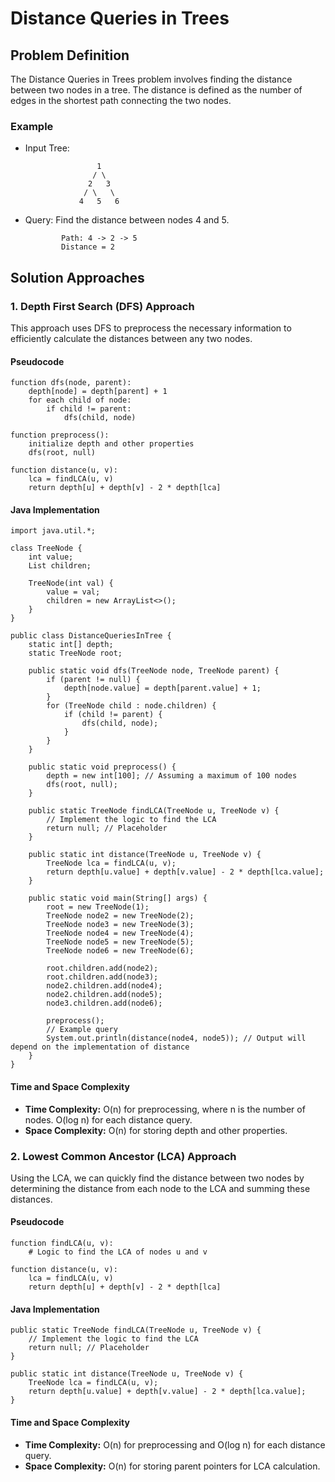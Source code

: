 Distance Queries in Trees
=========================

Problem Definition
------------------

The Distance Queries in Trees problem involves finding the distance between two nodes in a tree. The distance is defined as the number of edges in the shortest path connecting the two nodes.

### Example

*   Input Tree:
    
        
                        1
                       / \
                      2   3
                     / \   \
                    4   5   6
                
    
*   Query: Find the distance between nodes 4 and 5.
    
        
                Path: 4 -> 2 -> 5
                Distance = 2
                
    

Solution Approaches
-------------------

### 1\. Depth First Search (DFS) Approach

This approach uses DFS to preprocess the necessary information to efficiently calculate the distances between any two nodes.

#### Pseudocode

    function dfs(node, parent):
        depth[node] = depth[parent] + 1
        for each child of node:
            if child != parent:
                dfs(child, node)
    
    function preprocess():
        initialize depth and other properties
        dfs(root, null)
    
    function distance(u, v):
        lca = findLCA(u, v)
        return depth[u] + depth[v] - 2 * depth[lca]
    

#### Java Implementation

    import java.util.*;
    
    class TreeNode {
        int value;
        List children;
    
        TreeNode(int val) {
            value = val;
            children = new ArrayList<>();
        }
    }
    
    public class DistanceQueriesInTree {
        static int[] depth;
        static TreeNode root;
    
        public static void dfs(TreeNode node, TreeNode parent) {
            if (parent != null) {
                depth[node.value] = depth[parent.value] + 1;
            }
            for (TreeNode child : node.children) {
                if (child != parent) {
                    dfs(child, node);
                }
            }
        }
    
        public static void preprocess() {
            depth = new int[100]; // Assuming a maximum of 100 nodes
            dfs(root, null);
        }
    
        public static TreeNode findLCA(TreeNode u, TreeNode v) {
            // Implement the logic to find the LCA
            return null; // Placeholder
        }
    
        public static int distance(TreeNode u, TreeNode v) {
            TreeNode lca = findLCA(u, v);
            return depth[u.value] + depth[v.value] - 2 * depth[lca.value];
        }
    
        public static void main(String[] args) {
            root = new TreeNode(1);
            TreeNode node2 = new TreeNode(2);
            TreeNode node3 = new TreeNode(3);
            TreeNode node4 = new TreeNode(4);
            TreeNode node5 = new TreeNode(5);
            TreeNode node6 = new TreeNode(6);
    
            root.children.add(node2);
            root.children.add(node3);
            node2.children.add(node4);
            node2.children.add(node5);
            node3.children.add(node6);
    
            preprocess();
            // Example query
            System.out.println(distance(node4, node5)); // Output will depend on the implementation of distance
        }
    }
    

#### Time and Space Complexity

*   **Time Complexity:** O(n) for preprocessing, where n is the number of nodes. O(log n) for each distance query.
*   **Space Complexity:** O(n) for storing depth and other properties.

### 2\. Lowest Common Ancestor (LCA) Approach

Using the LCA, we can quickly find the distance between two nodes by determining the distance from each node to the LCA and summing these distances.

#### Pseudocode

    function findLCA(u, v):
        # Logic to find the LCA of nodes u and v
    
    function distance(u, v):
        lca = findLCA(u, v)
        return depth[u] + depth[v] - 2 * depth[lca]
    

#### Java Implementation

    public static TreeNode findLCA(TreeNode u, TreeNode v) {
        // Implement the logic to find the LCA
        return null; // Placeholder
    }
    
    public static int distance(TreeNode u, TreeNode v) {
        TreeNode lca = findLCA(u, v);
        return depth[u.value] + depth[v.value] - 2 * depth[lca.value];
    }
    

#### Time and Space Complexity

*   **Time Complexity:** O(n) for preprocessing and O(log n) for each distance query.
*   **Space Complexity:** O(n) for storing parent pointers for LCA calculation.